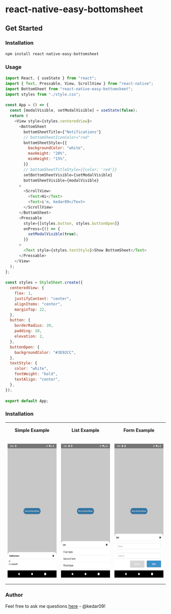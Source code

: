#  react-native-easy-bottomsheet

## Get Started

### Installation
```js
npm install react-native-easy-bottomsheet
```

### Usage
```js
import React, { useState } from "react";
import { Text, Pressable, View, ScrollView } from "react-native";
import BottomSheet from "react-native-easy-bottomsheet";
import styles from "./style.css";

const App = () => {
  const [modalVisible, setModalVisible] = useState(false);
  return (
    <View style={styles.centeredView}>
      <BottomSheet
        bottomSheetTitle={"Notifications"}
        // bottomSheetIconColor="red"
        bottomSheetStyle={{
          backgroundColor: "white",
          maxHeight: "20%",
          minHeight: "15%",
        }}
        // bottomSheetTitleStyle={{color: 'red'}}
        setBottomSheetVisible={setModalVisible}
        bottomSheetVisible={modalVisible}
      >
        <ScrollView>
          <Text>Hi</Text>
          <Text>i'm, kedar09</Text>
        </ScrollView>
      </BottomSheet>
      <Pressable
        style={[styles.button, styles.buttonOpen]}
        onPress={() => {
          setModalVisible(true);
        }}
      >
        <Text style={styles.textStyle}>Show BottomSheet</Text>
      </Pressable>
    </View>
  );
};

const styles = StyleSheet.create({
  centeredView: {
    flex: 1,
    justifyContent: "center",
    alignItems: "center",
    marginTop: 22,
  },
  button: {
    borderRadius: 20,
    padding: 10,
    elevation: 2,
  },
  buttonOpen: {
    backgroundColor: "#3E92CC",
  },
  textStyle: {
    color: "white",
    fontWeight: "bold",
    textAlign: "center",
  },
});

export default App;
```


### Installation
<table>
  <tr>
    <td>
      <p align="center">
        <strong>Simple Example</strong>
      </p>
    </td>
    <td>
      <p align="center">
        <strong>List Example</strong>
      </p>
    </td>
    <td>
      <p align="center">
        <strong>Form Example</strong>
      </p>
    </td>
  </tr>
  <tr>
    <td>
      <p align="center">
        <img src="https://github.com/kedar09/react-native-easy-bottomsheet/blob/main/screenshots/SimpleExample.png" width="220" height="420"/>
      </p>
    </td>
    <td>
      <p align="center">
        <img src="https://github.com/kedar09/react-native-easy-bottomsheet/blob/main/screenshots/ListExample.png" width="220" height="420"/>
      </p>
    </td>
    <td>
      <p align="center">
        <img src="https://github.com/kedar09/react-native-easy-bottomsheet/blob/main/screenshots/FormExample.png" width="220" height="420"/>
      </p>
     </td>
    </tr>
</table>

### Author
Feel free to ask me questions [here](https://github.com/kedar09/react-native-easy-bottomsheet/issues) - @kedar09!

